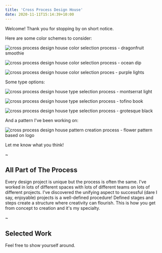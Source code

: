 ```yaml
---
title: 'Cross Process Design House'
date: 2020-11-11T15:14:39+10:00
---
```


Welcome! Thank you for stopping by on short notice.

Here are some color schemes to consider:   

![cross process design house color selection process - dragonfruit smoothie](/images/dragonfruit-smoothie.png "golden rectangle palette - dragonfruit smoothie")

![cross process design house color selection process - ocean dip](/images/ocean-dip.png "golden rectangle palette - ocean dip")

![cross process design house color selection proces - purple lights](/images/purple-lights.png "golden rectangle palette - purple lights")

Some type options:

![cross process design house type selection process - montserrat light](/images/Montserrat-light.png "Montserrat font sample using brand colors")

![cross process design house type selection process - tofino book](/images/Tofino-book.png "Tofino font sample using brand colors")

![cross process design house type selection process - grotesque black](/images/Brandon-Grotesque-black.png "Brandon Grotesque font sample using brand colors")

And a pattern I've been working on:

![cross process design house pattern creation process - flower pattern based on logo](/images/cross-process-design-house-brand-pattern.png "title")

Let me know what you think!

~

## All Part of The Process

Every design project is unique but the process is often the same. I've worked in lots of different spaces with lots of different teams on lots of different projects. I've discovered the unifying aspect to successful (dare I say, enjoyable) projects is a well-defined procedure! Defined stages and steps create a structure where creativity can flourish. This is how you get from concept to creation and it's my specialty.

~

## Selected Work

Feel free to show yourself around.